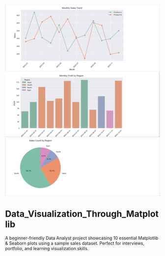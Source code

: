 ![Banner](lineplot.png)
![Banner](Barplot.png)
![Banner](pieplot.png)

# Data_Visualization_Through_Matplotlib
A beginner-friendly Data Analyst project showcasing 10 essential Matplotlib &amp; Seaborn plots using a sample sales dataset. Perfect for interviews, portfolio, and learning visualization skills.
